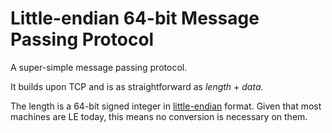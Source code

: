 # Little-endian 64-bit Message Passing Protocol

A super-simple message passing protocol.

It builds upon TCP and is as straightforward as *length* + *data*.

The length is a 64-bit signed integer
in [little-endian](https://en.wikipedia.org/wiki/Little-endian) format.
Given that most machines are LE today, this means no conversion is necessary on them.
